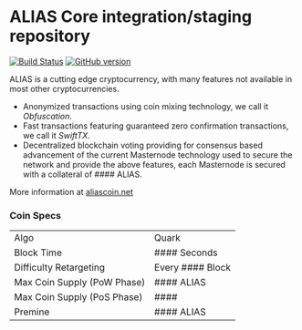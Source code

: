 ALIAS Core integration/staging repository
=====================================

[![Build Status](https://travis-ci.org/phusionco/ALIAS.svg?branch=master)](https://travis-ci.org/phusionco/ALIAS) [![GitHub version](https://badge.fury.io/gh/phusionco%2Falias.svg)](https://badge.fury.io/gh/phusionco%2Falias)

ALIAS is a cutting edge cryptocurrency, with many features not available in most other cryptocurrencies.
- Anonymized transactions using coin mixing technology, we call it _Obfuscation_.
- Fast transactions featuring guaranteed zero confirmation transactions, we call it _SwiftTX_.
- Decentralized blockchain voting providing for consensus based advancement of the current Masternode
  technology used to secure the network and provide the above features, each Masternode is secured
  with a collateral of #### ALIAS.

More information at [aliascoin.net](http://www.aliascoin.net)

### Coin Specs
<table>
<tr><td>Algo</td><td>Quark</td></tr>
<tr><td>Block Time</td><td>#### Seconds</td></tr>
<tr><td>Difficulty Retargeting</td><td>Every #### Block</td></tr>
<tr><td>Max Coin Supply (PoW Phase)</td><td>#### ALIAS</td></tr>
<tr><td>Max Coin Supply (PoS Phase)</td><td>####</td></tr>
<tr><td>Premine</td><td>#### ALIAS</td></tr>
</table>

